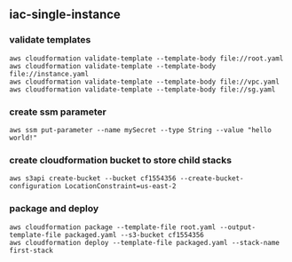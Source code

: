 ## iac-single-instance

### validate templates
```
aws cloudformation validate-template --template-body file://root.yaml
aws cloudformation validate-template --template-body file://instance.yaml
aws cloudformation validate-template --template-body file://vpc.yaml
aws cloudformation validate-template --template-body file://sg.yaml
```
### create ssm parameter
```
aws ssm put-parameter --name mySecret --type String --value "hello world!"
```
### create cloudformation bucket to store child stacks
```
aws s3api create-bucket --bucket cf1554356 --create-bucket-configuration LocationConstraint=us-east-2
```
### package and deploy
```
aws cloudformation package --template-file root.yaml --output-template-file packaged.yaml --s3-bucket cf1554356
aws cloudformation deploy --template-file packaged.yaml --stack-name first-stack
```

